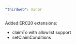 ```yaml
---
"thirdweb": minor
---
```


Added ERC20 extensions:

- claimTo with allowlist support
- setClaimConditions